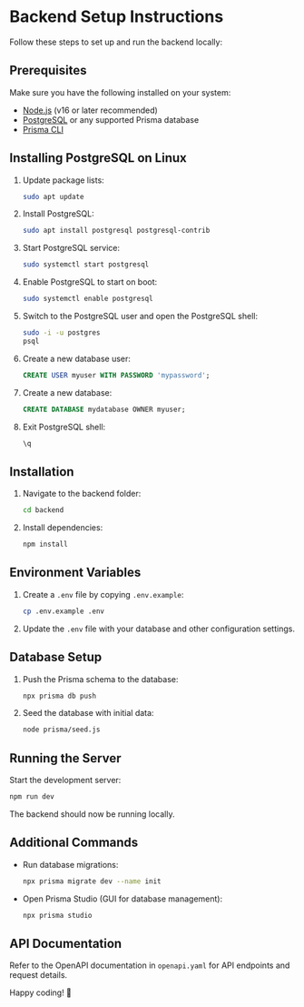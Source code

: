 # Backend Setup Instructions

Follow these steps to set up and run the backend locally:

## Prerequisites
Make sure you have the following installed on your system:
- [Node.js](https://nodejs.org/) (v16 or later recommended)
- [PostgreSQL](https://www.postgresql.org/) or any supported Prisma database
- [Prisma CLI](https://www.prisma.io/docs/concepts/components/prisma-cli)

## Installing PostgreSQL on Linux
1. Update package lists:
   ```sh
   sudo apt update
   ```
2. Install PostgreSQL:
   ```sh
   sudo apt install postgresql postgresql-contrib
   ```
3. Start PostgreSQL service:
   ```sh
   sudo systemctl start postgresql
   ```
4. Enable PostgreSQL to start on boot:
   ```sh
   sudo systemctl enable postgresql
   ```
5. Switch to the PostgreSQL user and open the PostgreSQL shell:
   ```sh
   sudo -i -u postgres
   psql
   ```
6. Create a new database user:
   ```sql
   CREATE USER myuser WITH PASSWORD 'mypassword';
   ```
7. Create a new database:
   ```sql
   CREATE DATABASE mydatabase OWNER myuser;
   ```
8. Exit PostgreSQL shell:
   ```sql
   \q
   ```

## Installation
1. Navigate to the backend folder:
   ```sh
   cd backend
   ```
2. Install dependencies:
   ```sh
   npm install
   ```

## Environment Variables
1. Create a `.env` file by copying `.env.example`:
   ```sh
   cp .env.example .env
   ```
2. Update the `.env` file with your database and other configuration settings.

## Database Setup
1. Push the Prisma schema to the database:
   ```sh
   npx prisma db push
   ```
2. Seed the database with initial data:
   ```sh
   node prisma/seed.js
   ```

## Running the Server
Start the development server:
```sh
npm run dev
```
The backend should now be running locally.

## Additional Commands
- Run database migrations:  
  ```sh
  npx prisma migrate dev --name init
  ```
- Open Prisma Studio (GUI for database management):  
  ```sh
  npx prisma studio
  ```

## API Documentation
Refer to the OpenAPI documentation in `openapi.yaml` for API endpoints and request details.

Happy coding! 🚀
